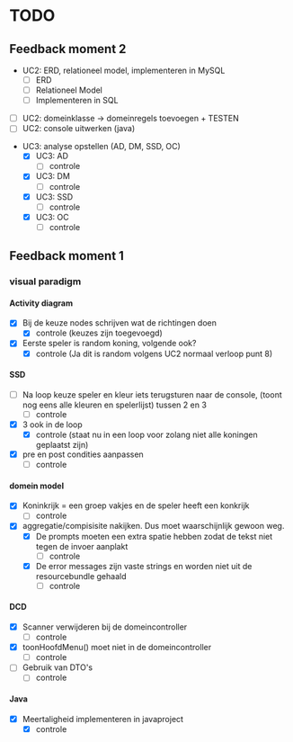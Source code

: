 # TODO

## Feedback moment 2

- UC2: ERD, relationeel model, implementeren in MySQL
  - [ ] ERD
  - [ ] Relationeel Model
  - [ ] Implementeren in SQL
- [ ] UC2: domeinklasse -> domeinregels toevoegen + TESTEN
- [ ] UC2: console uitwerken (java)

- UC3: analyse opstellen (AD, DM, SSD, OC)
  - [x] UC3: AD
    - [ ] controle
  - [x] UC3: DM
    - [ ] controle
  - [x] UC3: SSD
    - [ ] controle
  - [x] UC3: OC
    - [ ] controle

## Feedback moment 1

### visual paradigm

#### Activity diagram
- [x] Bij de keuze nodes schrijven wat de richtingen doen
    - [x] controle (keuzes zijn toegevoegd)
- [x] Eerste speler is random koning, volgende ook?
    - [x] controle (Ja dit is random volgens UC2 normaal verloop punt 8)

#### SSD

- [ ] Na loop keuze speler en kleur iets terugsturen naar de console, (toont nog eens alle kleuren en spelerlijst) tussen 2 en 3
    - [ ] controle
- [x] 3 ook in de loop
    - [x] controle (staat nu in een loop voor zolang niet alle koningen geplaatst zijn)
- [x] pre en post condities aanpassen
    - [ ] controle

#### domein model

- [x] Koninkrijk = een groep vakjes en de speler heeft een konkrijk
    - [ ] controle
- [x] aggregatie/compisisite nakijken. Dus moet waarschijnlijk gewoon weg.
    - [x] De prompts moeten een extra spatie hebben zodat de tekst niet tegen de invoer aanplakt
        - [ ] controle
    - [x] De error messages zijn vaste strings en worden niet uit de resourcebundle gehaald
        - [ ] controle

#### DCD

- [x] Scanner verwijderen bij de domeincontroller
    - [ ] controle
- [x] toonHoofdMenu() moet niet in de domeincontroller
    - [ ] controle
- [ ] Gebruik van DTO's
    - [ ] controle

#### Java

- [x] Meertaligheid implementeren in javaproject
    - [x] controle

<!-- Test -->